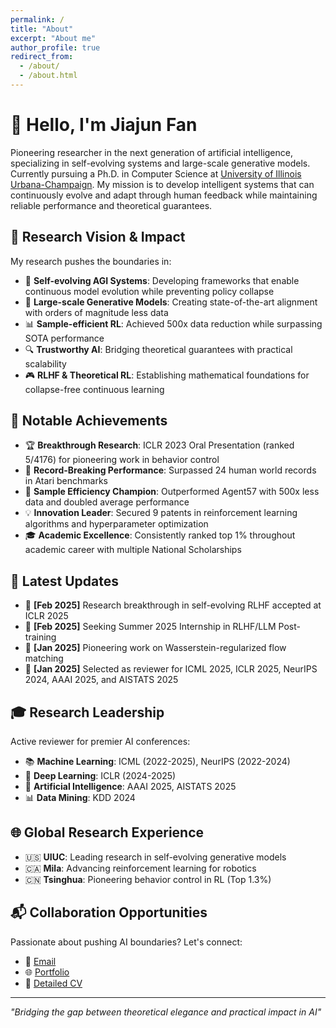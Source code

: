 ```yaml
---
permalink: /
title: "About"
excerpt: "About me"
author_profile: true
redirect_from: 
  - /about/
  - /about.html
---
```

  
# 👋 Hello, I'm Jiajun Fan

Pioneering researcher in the next generation of artificial intelligence, specializing in self-evolving systems and large-scale generative models. Currently pursuing a Ph.D. in Computer Science at [University of Illinois Urbana-Champaign](https://illinois.edu/). My mission is to develop intelligent systems that can continuously evolve and adapt through human feedback while maintaining reliable performance and theoretical guarantees.

## 🎯 Research Vision & Impact

My research pushes the boundaries in:
- 🤖 **Self-evolving AGI Systems**: Developing frameworks that enable continuous model evolution while preventing policy collapse
- 🧠 **Large-scale Generative Models**: Creating state-of-the-art alignment with orders of magnitude less data
- 📊 **Sample-efficient RL**: Achieved 500x data reduction while surpassing SOTA performance
- 🔍 **Trustworthy AI**: Bridging theoretical guarantees with practical scalability
- 🎮 **RLHF & Theoretical RL**: Establishing mathematical foundations for collapse-free continuous learning

## 🌟 Notable Achievements 

- 🏆 **Breakthrough Research**: ICLR 2023 Oral Presentation (ranked 5/4176) for pioneering work in behavior control
- 💫 **Record-Breaking Performance**: Surpassed 24 human world records in Atari benchmarks
- 🚀 **Sample Efficiency Champion**: Outperformed Agent57 with 500x less data and doubled average performance
- 💡 **Innovation Leader**: Secured 9 patents in reinforcement learning algorithms and hyperparameter optimization
- 🎓 **Academic Excellence**: Consistently ranked top 1% throughout academic career with multiple National Scholarships

## 📰 Latest Updates

- 🌟 **[Feb 2025]** Research breakthrough in self-evolving RLHF accepted at ICLR 2025
- 🎯 **[Feb 2025]** Seeking Summer 2025 Internship in RLHF/LLM Post-training
- 🔬 **[Jan 2025]** Pioneering work on Wasserstein-regularized flow matching
- 👑 **[Jan 2025]** Selected as reviewer for ICML 2025, ICLR 2025, NeurIPS 2024, AAAI 2025, and AISTATS 2025

## 🎓 Research Leadership

Active reviewer for premier AI conferences:
- 📚 **Machine Learning**: ICML (2022-2025), NeurIPS (2022-2024)
- 🧠 **Deep Learning**: ICLR (2024-2025)
- 🤖 **Artificial Intelligence**: AAAI 2025, AISTATS 2025
- 📊 **Data Mining**: KDD 2024

## 🌐 Global Research Experience

- 🇺🇸 **UIUC**: Leading research in self-evolving generative models
- 🇨🇦 **Mila**: Advancing reinforcement learning for robotics
- 🇨🇳 **Tsinghua**: Pioneering behavior control in RL (Top 1.3%)

## 📬 Collaboration Opportunities

Passionate about pushing AI boundaries? Let's connect:
- 📧 [Email](mailto:jiajunf3@illinois.edu)
- 🌐 [Portfolio](https://jiajunfan.com)
- 📄 [Detailed CV](files/CV.pdf)

---

*"Bridging the gap between theoretical elegance and practical impact in AI"*
